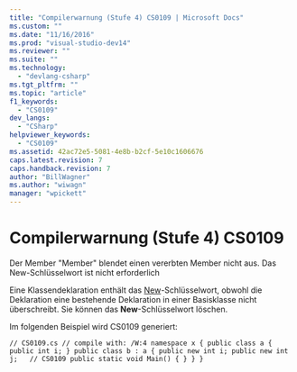 ```yaml
---
title: "Compilerwarnung (Stufe 4) CS0109 | Microsoft Docs"
ms.custom: ""
ms.date: "11/16/2016"
ms.prod: "visual-studio-dev14"
ms.reviewer: ""
ms.suite: ""
ms.technology: 
  - "devlang-csharp"
ms.tgt_pltfrm: ""
ms.topic: "article"
f1_keywords: 
  - "CS0109"
dev_langs: 
  - "CSharp"
helpviewer_keywords: 
  - "CS0109"
ms.assetid: 42ac72e5-5081-4e8b-b2cf-5e10c1606676
caps.latest.revision: 7
caps.handback.revision: 7
author: "BillWagner"
ms.author: "wiwagn"
manager: "wpickett"
---
```

# Compilerwarnung (Stufe 4) CS0109
Der Member "Member" blendet einen vererbten Member nicht aus. Das New\-Schlüsselwort ist nicht erforderlich  
  
 Eine Klassendeklaration enthält das [New](../../csharp/language-reference/keywords/new.md)\-Schlüsselwort, obwohl die Deklaration eine bestehende Deklaration in einer Basisklasse nicht überschreibt. Sie können das **New**\-Schlüsselwort löschen.  
  
 Im folgenden Beispiel wird CS0109 generiert:  
  
```  
// CS0109.cs // compile with: /W:4 namespace x { public class a { public int i; } public class b : a { public new int i; public new int j;   // CS0109 public static void Main() { } } }  
```
